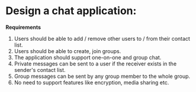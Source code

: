 # Design a chat application:

<b> Requirements </b>

1. Users should be able to add / remove other users to / from their contact list.
2. Users should be able to create, join groups.
3. The application should support one-on-one and group chat.
4. Private messages can be sent to a user if the receiver exists in the sender's contact list.
5. Group messages can be sent by any group member to the whole group.
4. No need to support features like encryption, media sharing etc.